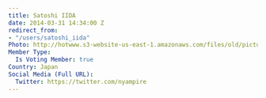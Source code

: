 ```yaml
---
title: Satoshi IIDA
date: 2014-03-31 14:34:00 Z
redirect_from:
- "/users/satoshi_iida"
Photo: http://hotwww.s3-website-us-east-1.amazonaws.com/files/old/pictures/picture-80-1432090557.jpg
Member Type:
  Is Voting Member: true
Country: Japan
Social Media (Full URL):
  Twitter: https://twitter.com/nyampire
---
```


